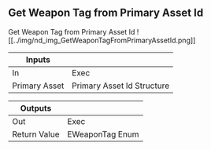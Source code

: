 ## Get Weapon Tag from Primary Asset Id
Get Weapon Tag from Primary Asset Id
![[../img/nd_img_GetWeaponTagFromPrimaryAssetId.png]]

|Inputs||
|--|--|
| In | Exec |
| Primary Asset | Primary Asset Id Structure |

|Outputs||
|--|--|
| Out | Exec |
| Return Value | EWeaponTag Enum |
